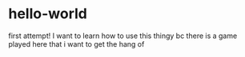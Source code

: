 # hello-world
first attempt!
I want to learn how to use this thingy bc there is a game played here that i want to get the hang of

